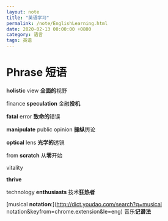 ```yaml
---
layout: note
title: "英语学习"
permalink: /note/EnglishLearning.html
date: 2020-02-13 00:00:00 +0800
category: 语言
tags: 英语
---
```


# Phrase 短语

**holistic** view **全面的**视野

finance **speculation** 金融**投机**

**fatal** error **致命的**错误

**manipulate** public opinion **操纵**舆论

**optical** lens  **光学的**透镜

from **scratch** 从**零**开始

vitality

**thrive**  

technology **enthusiasts** 技术**狂热者**

[musical **notation**:](http://dict.youdao.com/search?q=musical notation&keyfrom=chrome.extension&le=eng) 音乐**记谱法**